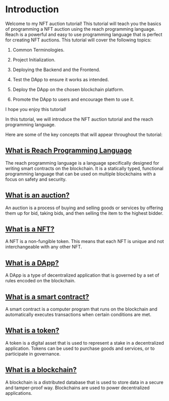 # Introduction

Welcome to my NFT auction tutorial! This tutorial will teach you the basics of programming a NFT auction using the reach programming language. Reach is a powerful and easy to use programming language that is perfect for creating NFT auctions. This tutorial will cover the following topics:

1. Common Terminologies.

1. Project Initialization.

3. Deploying the Backend and the Frontend.

4. Test the DApp to ensure it works as intended.

5. Deploy the DApp on the chosen blockchain platform.

6. Promote the DApp to users and encourage them to use it.

I hope you enjoy this tutorial!

In this tutorial, we will introduce the NFT auction tutorial and the reach programming language.

Here are some of the key concepts that will appear throughout the tutorial:

## [What is Reach Programming Language](https://docs.reach.sh/rsh/)

The reach programming language is a language specifically designed for writing smart contracts on the blockchain. It is a statically typed, functional programming language that can be used on multiple blockchains with a focus on safety and security. 

## [What is an auction?]()

An auction is a process of buying and selling goods or services by offering them up for bid, taking bids, and then selling the item to the highest bidder.

## [What is a NFT?]()
A NFT is a non-fungible token. This means that each NFT is unique and not interchangeable with any other NFT.

## [What is a DApp?]()

 A DApp is a type of decentralized application that is governed by a set of rules encoded on the blockchain.

## [What is a smart contract?]()

A smart contract is a computer program that runs on the blockchain and automatically executes transactions when certain conditions are met.

## [What is a token?]()

A token is a digital asset that is used to represent a stake in a decentralized application. Tokens can be used to purchase goods and services, or to participate in governance.

## [What is a blockchain?]()

A blockchain is a distributed database that is used to store data in a secure and tamper-proof way. Blockchains are used to power decentralized applications.